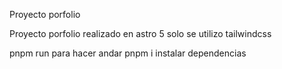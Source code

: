 Proyecto porfolio

Proyecto porfolio realizado en astro 5 solo se utilizo tailwindcss


pnpm run para hacer andar
pnpm i instalar dependencias
